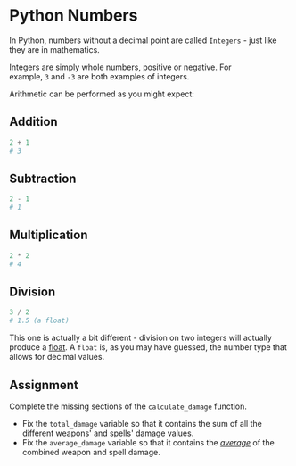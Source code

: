# Python Numbers

In Python, numbers without a decimal point are called `Integers` - just like they are in mathematics.

Integers are simply whole numbers, positive or negative. For example, `3` and `-3` are both examples of integers.

Arithmetic can be performed as you might expect:

## Addition

```python
2 + 1
# 3
```

## Subtraction

```python
2 - 1
# 1
```

## Multiplication

```python
2 * 2
# 4
```

## Division

```python
3 / 2
# 1.5 (a float)
```


This one is actually a bit different - division on two integers will actually produce a [float](https://docs.python.org/3/tutorial/floatingpoint.html). A `float` is, as you may have guessed, the number type that allows for decimal values.

## Assignment

Complete the missing sections of the `calculate_damage` function.

- Fix the `total_damage` variable so that it contains the sum of all the different weapons' and spells' damage values.
- Fix the `average_damage` variable so that it contains the _[average](https://en.wikipedia.org/wiki/Average)_ of the combined weapon and spell damage.